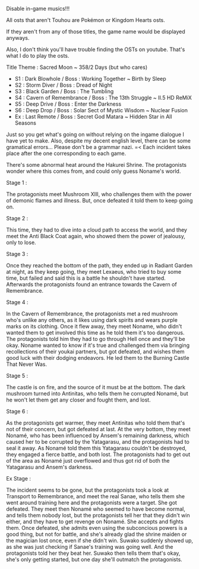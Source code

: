 Disable in-game musics!!!

All osts that aren't Touhou are Pokémon or Kingdom Hearts osts. 

If they aren't from any of those titles, the game name would be displayed anyways.

Also, I don't think you'll have trouble finding the OSTs on youtube. That's what I do to play the osts.

Title Theme : Sacred Moon ~ 358/2 Days
(but who cares)

- S1 : Dark Blowhole / Boss : Working Together ~ Birth by Sleep
- S2 : Storm Diver / Boss : Dread of Night
- S3 : Black Garden / Boss : The Tumbling
- S4 : Cavern of Remembrance / Boss : The 13th Struggle ~ II.5 HD ReMiX
- S5 : Deep Drive / Boss : Enter the Darkness
- S6 : Deep Drop / Boss : Solar Sect of Mystic Wisdom ~ Nuclear Fusion
- Ex : Last Remote / Boss : Secret God Matara ~ Hidden Star in All Seasons

Just so you get what's going on without relying on the ingame dialogue I have yet to make. Also, despite my decent english level, there can be some gramatical errors... Please don't be a grammar nazi. =<
Each incident takes place after the one corresponding to each game.

There's some abnormal heat around the Hakurei Shrine. The protagonists wonder where this comes from, and could only guess Noname's world.

Stage 1 :

The protagonists meet Mushroom XIII, who challenges them with the power of demonic flames and illness. But, once defeated it told them to keep going on.

Stage 2 :

This time, they had to dive into a cloud path to access the world, and they meet the Anti Black Coat again, who showed them the power of jealousy, only to lose.

Stage 3 :

Once they reached the bottom of the path, they ended up in Radiant Garden at night, as they keep going, they meet Lexaeus, who tried to buy some time, but failed and said this is a battle
he shouldn't have started.
Afterwards the protagonists found an entrance towards the Cavern of Remembrance.

Stage 4 :

In the Cavern of Remembrance, the protagonists met a red mushroom who's unlike any others, as it likes using dark spirits and wears purple marks on its clothing. Once it flew away, they meet Noname, who didn't wanted them to get involved this time as he told them it's too dangerous.
The protagonists told him they had to go through Hell once and they'll be okay. Noname wanted to know if it's true and challenged them via bringing recollections of their youkai partners, but got defeated, and wishes them good luck with their dodging endeavors.
He led them to the Burning Castle That Never Was.

Stage 5 :

The castle is on fire, and the source of it must be at the bottom. The dark mushroom turned into Antinitas, who tells them he corrupted Nonamé, but he won't let them get any closer and fought them, and lost.

Stage 6 :

As the protagonists get warmer, they meet Antinitas who told them that's not of their concern, but got defeated at last. At the very bottom, they meet Nonamé, who has been influenced by Ansem's remaining darkness, which caused her to be corrupted by the Yatagarasu, and the protagonists had to seal it away. As Nonamé told them this Yatagarasu couldn't be destroyed, they engaged a fierce battle, and both lost. The protagonists had to get out of the area as Nonamé just overflowed and thus got rid of both the Yatagarasu and Ansem's darkness.

Ex Stage :

The incident seems to be gone, but the protagonists took a look at Transport to Remembrance, and meet the real Sanae, who tells them she went around training here and the protagonists were a target. She got defeated.
They meet then Nonamé who seemed to have become normal, and tells them nobody lost, but the protagonists tell her that they didn't win either, and they have to get revenge on Nonamé. She accepts and fights them.
Once defeated, she admits even using the subconcious powers is a good thing, but not for battle, and she's already glad the shrine maiden or the magician lost once, even if she didn't win. Suwako suddenly showed up, as she was just checking if Sanae's training was going well. 
And the protagonists told her they beat her. Suwako then tells them that's okay, she's only getting started, but one day she'll outmatch the protagonists.
